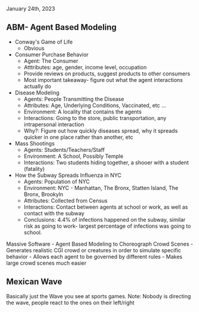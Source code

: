 January 24th, 2023

## ABM- Agent Based Modeling

- Conway's Game of Life
	- Obvious
- Consumer Purchase Behavior
	- Agent: The Consumer
	- Atttributes: age, gender, income level, occupation
	- Provide reviews on products, suggest products to other consumers
	- Most important takeaway- figure out what the agent interactions actually do
- Disease Modeling
	- Agents: People Transmitting the Disease
	- Attributes: Age, Underlying Conditions, Vaccinated, etc ...
	- Environment: A locality that contains the agents
	- Interactions: Going to the store, public transportation, any intrapersonal interaction
	- Why?: Figure out how quickly diseases spread, why it spreads quicker in one place rather than another, etc
- Mass Shootings
	- Agents: Students/Teachers/Staff
	- Environment: A School, Possibly Temple
	- Interactions: Two students hiding together, a shooer with a student (fatality)
- How the Subway Spreads Influenza in NYC
	- Agents: Population of NYC
	- Environment: NYC - Manhattan, The Bronx, Statten Island, The Bronx, Brookyln
	- Attributes: Collected from Census
	- Interactions: Contact between agents at school or work, as well as contact with the subway
	- Conclusions: 4.4% of infections happened on the subway, similar risk as going to work- largest percentage of infections was going to school.

Massive Software - Agent Based Modeling to Choreograph Crowd Scenes
	- Generates realistic CGI crowd or creatures in order to simulate specific behavior
	- Allows each agent to be governed by different rules
	- Makes large crowd scenes much easier

## Mexican Wave

Basically just the Wave you see at sports games.
Note: Nobody is directing the wave, people react to the ones on their left/right
